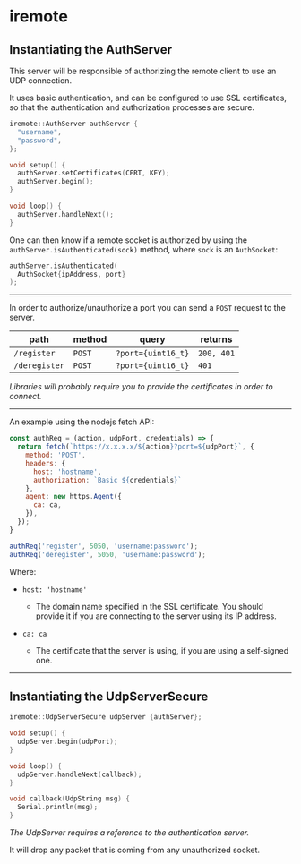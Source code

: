# iremote

## Instantiating the AuthServer

This server will be responsible of authorizing the remote client to use an UDP connection.

It uses basic authentication, and can be configured to use SSL certificates, so that the authentication and authorization processes are secure.

```c++
iremote::AuthServer authServer {
  "username",
  "password",
};

void setup() {
  authServer.setCertificates(CERT, KEY);
  authServer.begin();
}

void loop() {
  authServer.handleNext();
}
```

One can then know if a remote socket is authorized by using the `authServer.isAuthenticated(sock)` method, where `sock` is an `AuthSocket`:

```c++
authServer.isAuthenticated(
  AuthSocket{ipAddress, port}
);
```

---

In order to authorize/unauthorize a port you can send a `POST` request to the server.

| path          | method | query              | returns    |
|---------------|--------|--------------------|------------|
| `/register`   | `POST` | `?port={uint16_t}` | `200, 401` |
| `/deregister` | `POST` | `?port={uint16_t}` | `401`      |


*Libraries will probably require you to provide the certificates in order to connect.*

---

An example using the nodejs fetch API:
```js
const authReq = (action, udpPort, credentials) => {
  return fetch(`https://x.x.x.x/${action}?port=${udpPort}`, {
    method: 'POST',
    headers: {
      host: 'hostname',
      authorization: `Basic ${credentials}`
    },
    agent: new https.Agent({
      ca: ca,
    }),
  });
}

authReq('register', 5050, 'username:password');
authReq('deregister', 5050, 'username:password');
```

Where:
  - `host: 'hostname'`
    - The domain name specified in the SSL certificate.
    You should provide it if you are connecting to the server using its IP address.

  - `ca: ca`
    - The certificate that the server is using, if you are using a self-signed one.

---

## Instantiating the UdpServerSecure
```c++
iremote::UdpServerSecure udpServer {authServer};

void setup() {
  udpServer.begin(udpPort);
}

void loop() {
  udpServer.handleNext(callback);
}

void callback(UdpString msg) {
  Serial.println(msg);
}
```

*The UdpServer requires a reference to the authentication server.*

It will drop any packet that is coming from any unauthorized socket.